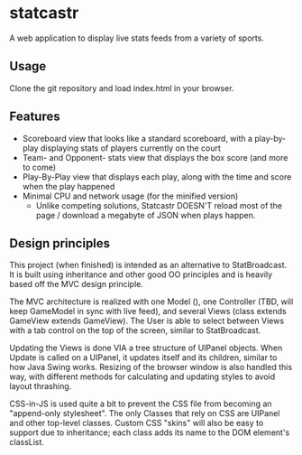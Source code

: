 # statcastr
A web application to display live stats feeds from a variety of sports.

## Usage
Clone the git repository and load index.html in your browser.

## Features
- Scoreboard view that looks like a standard scoreboard, with a play-by-play displaying stats of players currently on the court
- Team- and Opponent- stats view that displays the box score (and more to come)
- Play-By-Play view that displays each play, along with the time and score when the play happened
- Minimal CPU and network usage (for the minified version)
  - Unlike competing solutions, Statcastr DOESN'T reload most of the page / download a megabyte of JSON when plays happen.

## Design principles
This project (when finished) is intended as an alternative to StatBroadcast.
It is built using inheritance and other good OO principles and is heavily based
off the MVC design principle.

The MVC architecture is realized with one Model (<class extends GameModel>), one Controller (TBD, will keep GameModel in sync with live feed), and several
Views (class extends <sport>GameView extends GameView). The User is able to select between Views with a tab control on the top of the screen, similar to StatBroadcast.

Updating the Views is done VIA a tree structure of UIPanel objects. When Update is called on a UIPanel, it updates itself and its children, similar to how Java Swing works. Resizing of the browser window is also handled this way, with different methods for calculating and updating styles to avoid layout thrashing.

CSS-in-JS is used quite a bit to prevent the CSS file from becoming an "append-only stylesheet". The only Classes that rely on CSS are UIPanel and other top-level classes. Custom CSS "skins" will also be easy to support due to inheritance; each class adds its name to the DOM element's classList.
